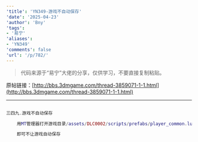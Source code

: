 ```yaml
---
'title': 'YN349-游戏不自动保存'
'date': '2025-04-23'
'author': 'Bny'
'tags':
- '易宁'
'aliases':
- 'YN349'
'comments': false
'url': '/p/782/'
---
```


> 代码来源于“易宁”大佬的分享，仅供学习，不要直接复制粘贴。

原帖链接：[http://bbs.3dmgame.com/thread-3859071-1-1.html](http://bbs.3dmgame.com/thread-3859071-1-1.html)

---

```lua  

三四九.游戏不自动保存

	用MT管理器打开游戏目录/assets/DLC0002/scripts/prefabs/player_common.lua文件，将inst:AddComponent("autosaver")替换为--inst:AddComponent("autosaver")

	即可不让游戏自动保存

```  

